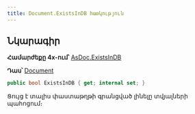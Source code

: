 ```yaml
---
title: Document.ExistsInDB հատկություն
---
```


## Նկարագիր

**Համարժեքը 4x-ում՝** [AsDoc.ExistsInDB](https://armsoft.github.io/as4x-docs/HTM/ProgrGuide/Functions/ASDOC/ExistsInDB.html)

**Դաս՝** [Document](../document.md)

```c#
public bool ExistsInDB { get; internal set; }
```

Ցույց է տալիս փաստաթղթի գրանցված լինելը տվյալների պահոցում։

